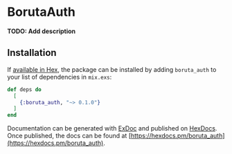 # BorutaAuth

**TODO: Add description**

## Installation

If [available in Hex](https://hex.pm/docs/publish), the package can be installed
by adding `boruta_auth` to your list of dependencies in `mix.exs`:

```elixir
def deps do
  [
    {:boruta_auth, "~> 0.1.0"}
  ]
end
```

Documentation can be generated with [ExDoc](https://github.com/elixir-lang/ex_doc)
and published on [HexDocs](https://hexdocs.pm). Once published, the docs can
be found at [https://hexdocs.pm/boruta_auth](https://hexdocs.pm/boruta_auth).


